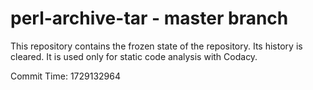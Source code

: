 # perl-archive-tar - master branch

This repository contains the frozen state of the repository.
Its history is cleared. It is used only for static code
analysis with Codacy.

Commit Time: 1729132964